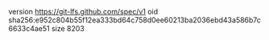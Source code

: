 version https://git-lfs.github.com/spec/v1
oid sha256:e952c804b55f12ea333bd64c758d0ee60213ba2036ebd43a586b7c6633c4ae51
size 8203
